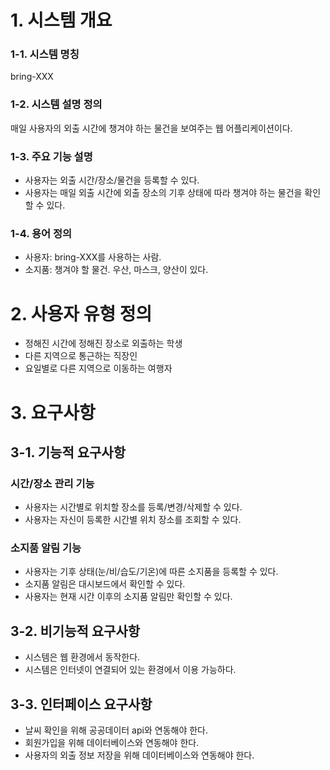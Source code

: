 # 1. 시스템 개요

### 1-1. 시스템 명칭

bring-XXX

### 1-2. 시스템 설명 정의

매일 사용자의 외출 시간에 챙겨야 하는 물건을 보여주는 웹 어플리케이션이다. 

### 1-3. 주요 기능 설명

- 사용자는 외출 시간/장소/물건을 등록할 수 있다.
- 사용자는 매일 외출 시간에 외출 장소의 기후 상태에 따라 챙겨야 하는 물건을 확인할 수 있다.

### 1-4. 용어 정의

- 사용자: bring-XXX를 사용하는 사람.
- 소지품: 챙겨야 할 물건. 우산, 마스크, 양산이 있다.


# 2. 사용자 유형 정의

- 정해진 시간에 정해진 장소로 외출하는 학생
- 다른 지역으로 통근하는 직장인
- 요일별로 다른 지역으로 이동하는 여행자


# 3. 요구사항

## 3-1. 기능적 요구사항

### 시간/장소 관리 기능
- 사용자는 시간별로 위치할 장소를 등록/변경/삭제할 수 있다.
- 사용자는 자신이 등록한 시간별 위치 장소를 조회할 수 있다.


### 소지품 알림 기능

- 사용자는 기후 상태(눈/비/습도/기온)에 따른 소지품을 등록할 수 있다.
- 소지품 알림은 대시보드에서 확인할 수 있다.
- 사용자는 현재 시간 이후의 소지품 알림만 확인할 수 있다.


## 3-2. 비기능적 요구사항

- 시스템은 웹 환경에서 동작한다. 
- 시스템은 인터넷이 연결되어 있는 환경에서 이용 가능하다. 


## 3-3. 인터페이스 요구사항

- 날씨 확인을 위해 공공데이터 api와 연동해야 한다.
- 회원가입을 위해 데이터베이스와 연동해야 한다.
- 사용자의 외출 정보 저장을 위해 데이터베이스와 연동해야 한다.
